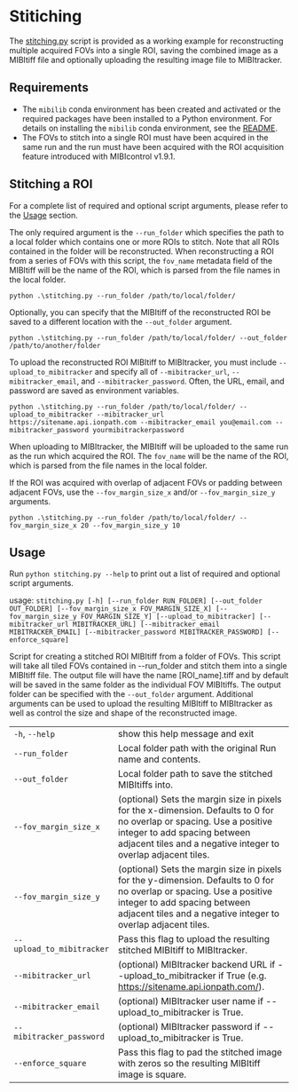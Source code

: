 # Stitiching
The [stitching.py](stitching.py) script is provided as a working example for
reconstructing multiple acquired FOVs into a single ROI, saving the combined
image as a MIBItiff file and optionally uploading the resulting image file to
MIBItracker.

## Requirements
- The `mibilib` conda environment has been created and activated or the required
packages have been installed to a Python environment. For details on installing
the `mibilib` conda environment, see the [README](../../README.md).
- The FOVs to stitch into a single ROI must have been acquired in the same run
and the run must have been acquired with the ROI acquisition feature introduced
with MIBIcontrol v1.9.1.

## Stitching a ROI
For a complete list of required and optional script arguments, please refer to
the [Usage](#usage) section.

The only required argument is the `--run_folder` which specifies the path to a
local folder which contains one or more ROIs to stitch. Note that all ROIs
contained in the folder will be reconstructed. When reconstructing a ROI from a
series of FOVs with this script, the `fov_name` metadata field of the MIBItiff
will be the name of the ROI, which is parsed from the file names in the local
folder.

`python .\stitching.py --run_folder /path/to/local/folder/`


Optionally, you can specify that the MIBItiff of the reconstructed ROI be saved
to a different location with the `--out_folder` argument.

`python .\stitching.py --run_folder /path/to/local/folder/ --out_folder /path/to/another/folder`

To upload the reconstructed ROI MIBItiff to MIBItracker, you must include
`--upload_to_mibitracker` and specify all of `--mibitracker_url`,
`--mibitracker_email`, and `--mibitracker_password`. Often, the URL, email, and
password are saved as environment variables.

`python .\stitching.py --run_folder /path/to/local/folder/ --upload_to_mibitracker --mibitracker_url https://sitename.api.ionpath.com --mibitracker_email you@email.com --mibitracker_password yourmibitrackerpassword`

When uploading to MIBItracker, the MIBItiff will be uploaded to the same run as
the run which acquired the ROI. The `fov_name` will be the name of the ROI,
which is parsed from the file names in the local folder.

If the ROI was acquired with overlap of adjacent FOVs or padding between
adjacent FOVs, use the `--fov_margin_size_x` and/or `--fov_margin_size_y`
arguments.

`python .\stitching.py --run_folder /path/to/local/folder/ --fov_margin_size_x 20 --fov_margin_size_y 10`

## Usage
Run `python stitching.py --help` to print out a list of required and optional
script arguments.

usage: `stitching.py [-h] [--run_folder RUN_FOLDER] [--out_folder OUT_FOLDER]
                    [--fov_margin_size_x FOV_MARGIN_SIZE_X]
                    [--fov_margin_size_y FOV_MARGIN_SIZE_Y]
                    [--upload_to_mibitracker]
                    [--mibitracker_url MIBITRACKER_URL]
                    [--mibitracker_email MIBITRACKER_EMAIL]
                    [--mibitracker_password MIBITRACKER_PASSWORD]
                    [--enforce_square]`

Script for creating a stitched ROI MIBItiff from a folder of FOVs. This script will take all tiled FOVs contained in --run_folder and stitch them into a single MIBItiff file. The output file will have the name [ROI_name].tiff and by default will be saved in the same folder as the individual FOV MIBItiffs. The output folder can be specified with the `--out_folder` argument. Additional arguments can be used to upload the resulting MIBItiff to MIBItracker as well as control the size and shape of the reconstructed image.

|||
|-|-|
|`-h`, `--help`|show this help message and exit|
|`--run_folder`|Local folder path with the original Run name and contents.|
|`--out_folder`|Local folder path to save the stitched MIBItiffs into.|
|`--fov_margin_size_x`|(optional) Sets the margin size in pixels for the x-dimension. Defaults to 0 for no overlap or spacing. Use a positive integer to add spacing between adjacent tiles and a negative integer to overlap adjacent tiles.|
|`--fov_margin_size_y`|(optional) Sets the margin size in pixels for the y-dimension. Defaults to 0 for no overlap or spacing. Use a positive integer to add spacing between adjacent tiles and a negative integer to overlap adjacent tiles.|
|`--upload_to_mibitracker`|Pass this flag to upload the resulting stitched MIBItiff to MIBItracker.|
|`--mibitracker_url`|(optional) MIBItracker backend URL if --upload_to_mibitracker if True (e.g. https://sitename.api.ionpath.com/).|
|`--mibitracker_email`|(optional) MIBItracker user name if --upload_to_mibitracker is True.|
|`--mibitracker_password`|(optional) MIBItracker password if --upload_to_mibitracker is True.|
|`--enforce_square`|Pass this flag to pad the stitched image with zeros so the resulting MIBItiff image is square.|

